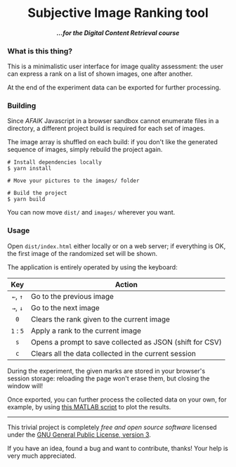 <h1 align="center">Subjective Image Ranking tool</h2>
<h4 align="center"><i>…for the Digital Content Retrieval course</i></h4>

### What is this thing?
This is a minimalistic user interface for image quality assessment:
the user can express a rank on a list of shown images, one after another.

At the end of the experiment data can be exported for further processing.

### Building
Since _AFAIK_ Javascript in a browser sandbox cannot enumerate files in a
directory, a different project build is required for each set of images.

The image array is shuffled on each build: if you don't like the generated
sequence of images, simply rebuild the project again.

```console
# Install dependencies locally
$ yarn install

# Move your pictures to the images/ folder

# Build the project
$ yarn build
```

You can now move `dist/` and `images/` wherever you want.

### Usage
Open `dist/index.html` either locally or on a web server; if everything is OK,
the first image of the randomized set will be shown.

The application is entirely operated by using the keyboard:

|  Key  | Action |
| :---: | --- |
| `←`, `↑` | Go to the previous image |
| `→`, `↓` | Go to the next image |
| `0` | Clears the rank given to the current image |
| `1` : `5` | Apply a rank to the current image |
| `s` | Opens a prompt to save collected as JSON (shift for CSV) |
| `c` | Clears all the data collected in the current session |

During the experiment, the given marks are stored in your browser's
session storage: reloading the page won't erase them, but closing the
window will!

Once exported, you can further process the collected data on your own, for
example, by using [this MATLAB script](matlab/resultread.m) to plot the results.

---

This trivial project is completely _free and open source software_ licensed
under the [GNU General Public License, version 3](LICENSE).

If you have an idea, found a bug and want to contribute, thanks!
Your help is very much appreciated.

